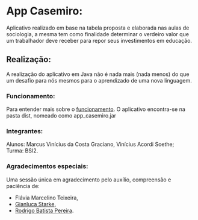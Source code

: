 # App Casemiro:
Aplicativo realizado em base na tabela proposta e elaborada nas aulas de sociologia, a mesma tem como finalidade determinar o verdeiro valor que um trabalhador deve receber para repor seus investimentos em educação. 

## Realização:
A realização do aplicativo em Java não é nada mais (nada menos) do que um desafio para nós mesmos para o aprendizado de uma nova linguagem.

### Funcionamento:
Para entender mais sobre o [funcionamento](https://github.com/marcuscostagraciano/app_casemiro/blob/main/funcionamento.md). O aplicativo encontra-se na pasta dist, nomeado como app_casemiro.jar

### Integrantes:
Alunos: Marcus Vinícius da Costa Graciano, Vinícius Acordi Soethe;
<br>Turma: BSI2.

### Agradecimentos especiais:
Uma sessão única em agradecimento pelo auxílio, compreensão e paciência de: 
  - Flávia Marcelino Teixeira,
  - [Gianluca Starke](https://github.com/XerlockHomeless),
  - [Rodrigo Batista Pereira](marcuscostagraciano/nHentai-Code-Generator).
